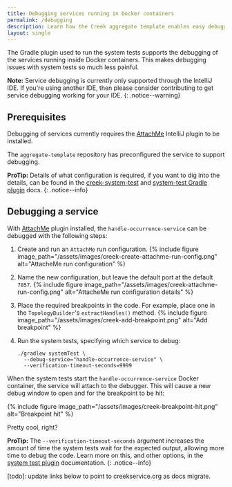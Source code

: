 ```yaml
---
title: Debugging services running in Docker containers
permalink: /debugging
description: Learn how the Creek aggregate template enables easy debugging of your microservice code running in a Docker container
layout: single
---
```


The Gradle plugin used to run the system tests supports the debugging of the services running inside Docker containers.
This makes debugging issues with system tests so much less painful.

**Note:** Service debugging is currently only supported through the IntelliJ IDE. 
If you're using another IDE, then please consider contributing to get service debugging working for your IDE.
{: .notice--warning}

## Prerequisites

Debugging of services currently requires the [AttachMe][attachMe] IntelliJ plugin to be installed.

The `aggregate-template` repository has preconfigured the service to support debugging.

**ProTip:** Details of what configuration is required, if you want to dig into the details, can be found in the
[creek-system-test][sysTestRequirements] and [system-test Gradle plugin][pluginRequirements] docs.
{: .notice--info}

## Debugging a service

With [AttachMe][attachMe] plugin installed, the `handle-occurrence-service` can be debugged with the following steps:

1. Create and run an `AttachMe` run configuration.
   {% include figure image_path="/assets/images/creek-create-attachme-run-config.png" alt="AttacheMe run configuration" %}
2. Name the new configuration, but leave the default port at the default `7857`.
   {% include figure image_path="/assets/images/creek-attachme-run-config.png" alt="AttacheMe run configuration details" %}   
3. Place the required breakpoints in the code. For example, place one in the `TopologyBuilder`'s `extractHandles()`
   method.
   {% include figure image_path="/assets/images/creek-add-breakpoint.png" alt="Add breakpoint" %}
4. Run the system tests, specifying which service to debug:

   ```
   ./gradlew systemTest \
     --debug-service="handle-occurrence-service" \
     --verification-timeout-seconds=9999
   ```

When the system tests start the `handle-occurrence-service` Docker container, the service will attach to the debugger.
This will cause a new debug window to open and for the breakpoint to be hit:

{% include figure image_path="/assets/images/creek-breakpoint-hit.png" alt="Breakpoint hit" %}

Pretty cool, right?

**ProTip:** The `--verification-timeout-seconds` argument increases the amount of time the system tests wait 
for the expected output, allowing more time to debug the code. Learn more on this, and other options, 
in the [system test plugin][systemTestOptions] documentation.
{: .notice--info}

[attachMe]: https://plugins.jetbrains.com/plugin/13263-attachme
[sysTestRequirements]: /creek-system-test#configuring-a-service-for-debugging
[pluginRequirements]: https://github.com/creek-service/creek-system-test-gradle-plugin#dependency-management
[systemTestOptions]: https://github.com/creek-service/creek-system-test-gradle-plugin#systemtest---systemtest
[todo]: update links below to point to creekservice.org as docs migrate.
